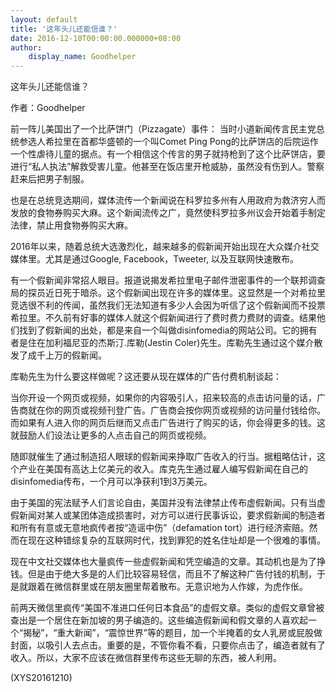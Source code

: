 ```yaml
---
layout: default
title: '这年头儿还能信谁？'
date: 2016-12-10T00:00:00.000000+08:00
author:
    display_name: Goodhelper
---
```


这年头儿还能信谁？

作者：Goodhelper

前一阵儿美国出了一个比萨饼门（Pizzagate）事件： 当时小道新闻传言民主党总统参选人希拉里在首都华盛顿的一个叫Comet Ping Pong的比萨饼店的后院运作一个性虐待儿童的据点。有一个相信这个传言的男子就持枪到了这个比萨饼店，要进行“私人执法”解救受害儿童。他甚至在饭店里开枪威胁，虽然没有伤到人。警察赶来后把男子制服。

也是在总统竞选期间，媒体流传一个新闻说在科罗拉多州有人用政府为救济穷人而发放的食物券购买大麻。这个新闻流传之广，竟然使科罗拉多州议会开始着手制定法律，禁止用食物券购买大麻。

2016年以来，随着总统大选激烈化，越来越多的假新闻开始出现在大众媒介社交媒体里。尤其是通过Google, Facebook，Tweeter, 以及互联网快速散布。

有一个假新闻非常招人眼目。报道说揭发希拉里电子邮件泄密事件的一个联邦调查局的探员近日死于暗杀。这个假新闻出现在许多的媒体里。这显然是一个对希拉里竞选很不利的传闻，虽然我们无法知道有多少人会因为听信了这个假新闻而不投票希拉里。不久前有好事的媒体人就这个假新闻进行了费时费力费财的调查。结果他们找到了假新闻的出处，都是来自一个叫做disinfomedia的网站公司。它的拥有者是住在加利福尼亚的杰斯汀.库勒(Jestin Coler)先生。库勒先生通过这个媒介散发了成千上万的假新闻。

库勒先生为什么要这样做呢？这还要从现在媒体的广告付费机制谈起：

当你开设一个网页或视频，如果你的内容吸引人，招来较高的点击访问量的话，广告商就在你的网页或视频刊登广告。广告商会按你网页或视频的访问量付钱给你。而如果有人进入你的网页后继而又点击广告进行了购买的话，你会得更多的钱。这就鼓励人们设法让更多的人点击自己的网页或视频。

随即就催生了通过制造招人眼球的假新闻来挣取广告收入的行当。据粗略估计，这个产业在美国有高达上亿美元的收入。库克先生通过雇人编写假新闻在自己的disinfomedia传布，一个月可以净获利1到3万美元。

由于美国的宪法赋予人们言论自由，美国并没有法律禁止传布虚假新闻。只有当虚假新闻对某人或某团体造成损害时，对方可以进行民事诉讼，要求假新闻的制造者和所有有意或无意地疯传者按“造谣中伤”（defamation tort）进行经济索赔。然而在现在这种错综复杂的互联网时代，找到罪犯的姓名住址却是一个很难的事情。

现在中文社交媒体也大量疯传一些虚假新闻和凭空编造的文章。其动机也是为了挣钱。但是由于绝大多是的人们比较容易轻信，而且不了解这种广告付钱的机制，于是就跟着在微信群里或在朋友圈里帮着散布。无意识地为人作嫁，为虎作伥。

前两天微信里疯传“美国不准进口任何日本食品”的虚假文章。类似的虚假文章曾被查出是一个居住在新加坡的男子编造的。这些编造假新闻和假文章的人喜欢起一个“揭秘”，“重大新闻”，“震惊世界”等的题目，加一个半掩着的女人乳房或屁股做封面，以吸引人去点击。重要的是，不管你看不看，只要你点击了，编造者就有了收入。所以，大家不应该在微信群里传布这些无聊的东西，被人利用。

(XYS20161210)

